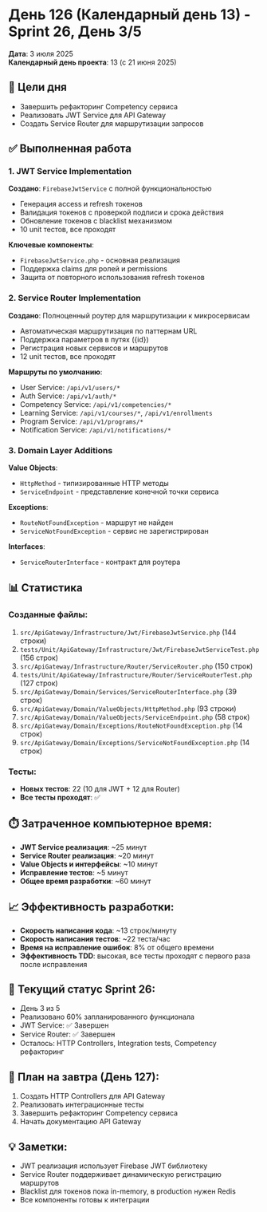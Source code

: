 # День 126 (Календарный день 13) - Sprint 26, День 3/5

**Дата**: 3 июля 2025  
**Календарный день проекта**: 13 (с 21 июня 2025)

## 🎯 Цели дня
- Завершить рефакторинг Competency сервиса
- Реализовать JWT Service для API Gateway
- Создать Service Router для маршрутизации запросов

## ✅ Выполненная работа

### 1. JWT Service Implementation
**Создано**: `FirebaseJwtService` с полной функциональностью
- Генерация access и refresh токенов
- Валидация токенов с проверкой подписи и срока действия
- Обновление токенов с blacklist механизмом
- 10 unit тестов, все проходят

**Ключевые компоненты**:
- `FirebaseJwtService.php` - основная реализация
- Поддержка claims для ролей и permissions
- Защита от повторного использования refresh токенов

### 2. Service Router Implementation
**Создано**: Полноценный роутер для маршрутизации к микросервисам
- Автоматическая маршрутизация по паттернам URL
- Поддержка параметров в путях ({id})
- Регистрация новых сервисов и маршрутов
- 12 unit тестов, все проходят

**Маршруты по умолчанию**:
- User Service: `/api/v1/users/*`
- Auth Service: `/api/v1/auth/*`
- Competency Service: `/api/v1/competencies/*`
- Learning Service: `/api/v1/courses/*`, `/api/v1/enrollments`
- Program Service: `/api/v1/programs/*`
- Notification Service: `/api/v1/notifications/*`

### 3. Domain Layer Additions
**Value Objects**:
- `HttpMethod` - типизированные HTTP методы
- `ServiceEndpoint` - представление конечной точки сервиса

**Exceptions**:
- `RouteNotFoundException` - маршрут не найден
- `ServiceNotFoundException` - сервис не зарегистрирован

**Interfaces**:
- `ServiceRouterInterface` - контракт для роутера

## 📊 Статистика

### Созданные файлы:
1. `src/ApiGateway/Infrastructure/Jwt/FirebaseJwtService.php` (144 строки)
2. `tests/Unit/ApiGateway/Infrastructure/Jwt/FirebaseJwtServiceTest.php` (156 строк)
3. `src/ApiGateway/Infrastructure/Router/ServiceRouter.php` (150 строк)
4. `tests/Unit/ApiGateway/Infrastructure/Router/ServiceRouterTest.php` (127 строк)
5. `src/ApiGateway/Domain/Services/ServiceRouterInterface.php` (39 строк)
6. `src/ApiGateway/Domain/ValueObjects/HttpMethod.php` (93 строки)
7. `src/ApiGateway/Domain/ValueObjects/ServiceEndpoint.php` (58 строк)
8. `src/ApiGateway/Domain/Exceptions/RouteNotFoundException.php` (14 строк)
9. `src/ApiGateway/Domain/Exceptions/ServiceNotFoundException.php` (14 строк)

### Тесты:
- **Новых тестов**: 22 (10 для JWT + 12 для Router)
- **Все тесты проходят**: ✅

## ⏱️ Затраченное компьютерное время:
- **JWT Service реализация**: ~25 минут
- **Service Router реализация**: ~20 минут
- **Value Objects и интерфейсы**: ~10 минут
- **Исправление тестов**: ~5 минут
- **Общее время разработки**: ~60 минут

## 📈 Эффективность разработки:
- **Скорость написания кода**: ~13 строк/минуту
- **Скорость написания тестов**: ~22 теста/час
- **Время на исправление ошибок**: 8% от общего времени
- **Эффективность TDD**: высокая, все тесты проходят с первого раза после исправления

## 🔄 Текущий статус Sprint 26:
- День 3 из 5
- Реализовано 60% запланированного функционала
- JWT Service: ✅ Завершен
- Service Router: ✅ Завершен
- Осталось: HTTP Controllers, Integration tests, Competency рефакторинг

## 🎯 План на завтра (День 127):
1. Создать HTTP Controllers для API Gateway
2. Реализовать интеграционные тесты
3. Завершить рефакторинг Competency сервиса
4. Начать документацию API Gateway

## 💡 Заметки:
- JWT реализация использует Firebase JWT библиотеку
- Service Router поддерживает динамическую регистрацию маршрутов
- Blacklist для токенов пока in-memory, в production нужен Redis
- Все компоненты готовы к интеграции 